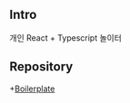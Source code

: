 ## Intro

개인 React + Typescript 놀이터

## Repository

+[Boilerplate](https://github.com/Hyoungnam/React_Typescript/tree/master/boilerplate)
